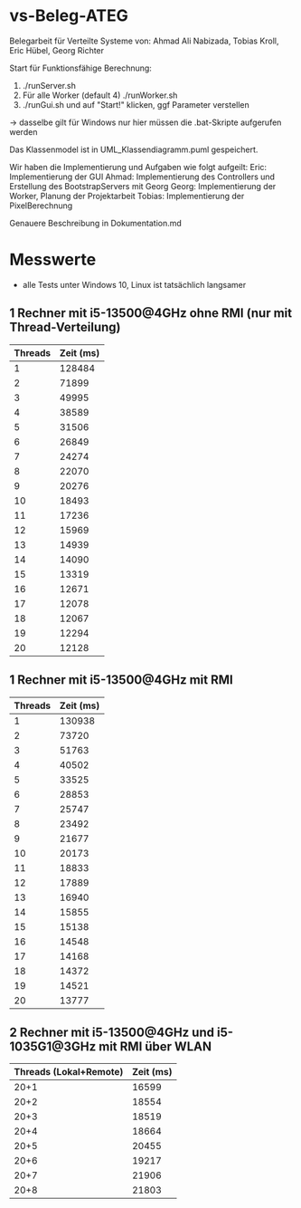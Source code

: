 # vs-Beleg-ATEG
Belegarbeit für Verteilte Systeme von: Ahmad Ali Nabizada, Tobias Kroll, Eric Hübel, Georg Richter

Start für Funktionsfähige Berechnung:
1. ./runServer.sh 
2. Für alle Worker (default 4) ./runWorker.sh <Adresse des Servers>
3. ./runGui.sh und auf "Start!" klicken, ggf Parameter verstellen

-> dasselbe gilt für Windows nur hier müssen die .bat-Skripte aufgerufen werden


Das Klassenmodel ist in UML_Klassendiagramm.puml gespeichert.

Wir haben die Implementierung und Aufgaben wie folgt aufgeilt:
Eric: Implementierung der GUI
Ahmad: Implementierung des Controllers und Erstellung des BootstrapServers mit Georg
Georg: Implementierung der Worker, Planung der Projektarbeit
Tobias: Implementierung der PixelBerechnung

Genauere Beschreibung in Dokumentation.md

# Messwerte

- alle Tests unter Windows 10, Linux ist tatsächlich langsamer
## 1 Rechner mit i5-13500@4GHz **ohne RMI** (nur mit Thread-Verteilung)

| Threads | Zeit (ms) |
|---------|-----------|
| 1       | 128484    |
| 2       | 71899     |
| 3       | 49995     |
| 4       | 38589     |
| 5       | 31506     |
| 6       | 26849     |
| 7       | 24274     |
| 8       | 22070     |
| 9       | 20276     |
| 10      | 18493     |
| 11      | 17236     |
| 12      | 15969     |
| 13      | 14939     |
| 14      | 14090     |
| 15      | 13319     |
| 16      | 12671     |
| 17      | 12078     |
| 18      | 12067     |
| 19      | 12294     |
| 20      | 12128     |

## 1 Rechner mit i5-13500@4GHz **mit RMI**

| Threads | Zeit (ms) |
|---------|-----------|
| 1       | 130938    |
| 2       | 73720     |
| 3       | 51763     |
| 4       | 40502     |
| 5       | 33525     |
| 6       | 28853     |
| 7       | 25747     |
| 8       | 23492     |
| 9       | 21677     |
| 10      | 20173     |
| 11      | 18833     |
| 12      | 17889     |
| 13      | 16940     |
| 14      | 15855     |
| 15      | 15138     |
| 16      | 14548     |
| 17      | 14168     |
| 18      | 14372     |
| 19      | 14521     |
| 20      | 13777     |

## 2 Rechner mit i5-13500@4GHz und i5-1035G1@3GHz **mit RMI über WLAN**

| Threads (Lokal+Remote) | Zeit (ms) |
|------------------------|-----------|
| 20+1                   | 16599     |
| 20+2                   | 18554     |
| 20+3                   | 18519     |
| 20+4                   | 18664     |
| 20+5                   | 20455     |
| 20+6                   | 19217     |
| 20+7                   | 21906     |
| 20+8                   | 21803     |